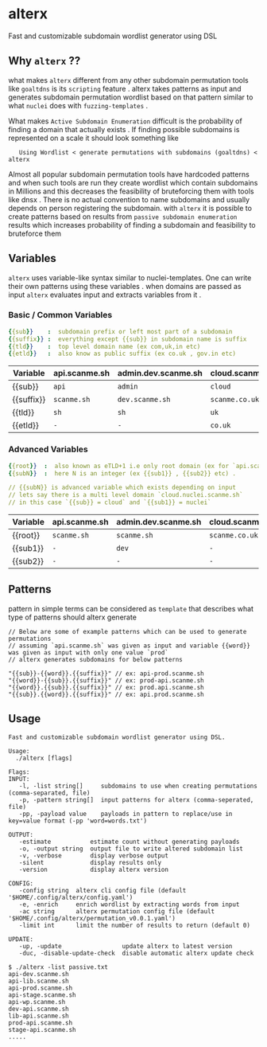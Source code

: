 # alterx

Fast and customizable subdomain wordlist generator using DSL


## Why `alterx` ??

what makes `alterx` different from any other subdomain permutation tools like `goaltdns` is its `scripting` feature . alterx takes patterns as input and generates subdomain permutation wordlist based on that pattern similar to what `nuclei` does with `fuzzing-templates` . 

What makes `Active Subdomain Enumeration` difficult is the probability of finding a domain that actually exists . If finding possible subdomains is represented on a scale it should look something like

```console
   Using Wordlist < generate permutations with subdomains (goaltdns) < alterx
```

Almost all popular subdomain permutation tools have hardcoded patterns and when such tools are run they create wordlist which contain subdomains in Millions and this decreases the feasibility of bruteforcing them with tools like dnsx . There is no actual convention to name subdomains and usually depends on person registering the subdomain. with `alterx` it is possible to create patterns based on results from `passive subdomain enumeration` results which increases probability of finding a subdomain and feasibility to bruteforce them



## Variables

`alterx` uses variable-like syntax similar to nuclei-templates. One can write their own patterns using these variables . when domains are passed as input `alterx` evaluates input and extracts variables from it .

### Basic / Common Variables
  
~~~yaml
{{sub}}    :  subdomain prefix or left most part of a subdomain
{{suffix}} :  everything except {{sub}} in subdomain name is suffix
{{tld}}    :  top level domain name (ex com,uk,in etc)
{{etld}}   :  also know as public suffix (ex co.uk , gov.in etc)
~~~

| Variable   | api.scanme.sh | admin.dev.scanme.sh | cloud.scanme.co.uk |
| ---------- | ------------- | ------------------- | ------------------ |
| {{sub}}    | `api`         | `admin`             | `cloud`            |
| {{suffix}} | `scanme.sh`   | `dev.scanme.sh`     | `scanme.co.uk`     |
| {{tld}}    | `sh`          | `sh`                | `uk`               |
| {{etld}}   | `-`           | `-`                 | `co.uk`            |

### Advanced Variables

~~~yaml
{{root}}  :  also known as eTLD+1 i.e only root domain (ex for `api.scanme.sh` => {{root}} is `scanme.sh`)
{{subN}}  :  here N is an integer (ex {{sub1}} , {{sub2}} etc) .

// {{subN}} is advanced variable which exists depending on input
// lets say there is a multi level domain `cloud.nuclei.scanme.sh`
// in this case `{{sub}} = cloud` and `{{sub1}} = nuclei`
~~~

| Variable | api.scanme.sh | admin.dev.scanme.sh | cloud.scanme.co.uk |
| -------- | ------------- | ------------------- | ------------------ |
| {{root}} | `scanme.sh`   | `scanme.sh`         | `scanme.co.uk`     |
| {{sub1}} | `-`           | `dev`               | `-`                |
| {{sub2}} | `-`           | `-`                 | `-`                |



## Patterns

pattern in simple terms can be considered as `template` that describes what type of patterns should alterx generate

```console
// Below are some of example patterns which can be used to generate permutations
// assuming `api.scanme.sh` was given as input and variable {{word}} was given as input with only one value `prod`
// alterx generates subdomains for below patterns

"{{sub}}-{{word}}.{{suffix}}" // ex: api-prod.scanme.sh
"{{word}}-{{sub}}.{{suffix}}" // ex: prod-api.scanme.sh
"{{word}}.{{sub}}.{{suffix}}" // ex: prod.api.scanme.sh
"{{sub}}.{{word}}.{{suffix}}" // ex: api.prod.scanme.sh
```

## Usage

```console
Fast and customizable subdomain wordlist generator using DSL.

Usage:
  ./alterx [flags]

Flags:
INPUT:
   -l, -list string[]     subdomains to use when creating permutations (comma-separated, file)
   -p, -pattern string[]  input patterns for alterx (comma-seperated, file)
   -pp, -payload value    payloads in pattern to replace/use in key=value format (-pp 'word=words.txt')

OUTPUT:
   -estimate           estimate count without generating payloads
   -o, -output string  output file to write altered subdomain list
   -v, -verbose        display verbose output
   -silent             display results only
   -version            display alterx version

CONFIG:
   -config string  alterx cli config file (default '$HOME/.config/alterx/config.yaml')
   -e, -enrich     enrich wordlist by extracting words from input
   -ac string      alterx permutation config file (default '$HOME/.config/alterx/permutation_v0.0.1.yaml')
   -limit int      limit the number of results to return (default 0)

UPDATE:
   -up, -update                 update alterx to latest version
   -duc, -disable-update-check  disable automatic alterx update check
```

```console
$ ./alterx -list passive.txt
api-dev.scanme.sh
api-lib.scanme.sh
api-prod.scanme.sh
api-stage.scanme.sh
api-wp.scanme.sh
dev-api.scanme.sh
lib-api.scanme.sh
prod-api.scanme.sh
stage-api.scanme.sh
.....
```